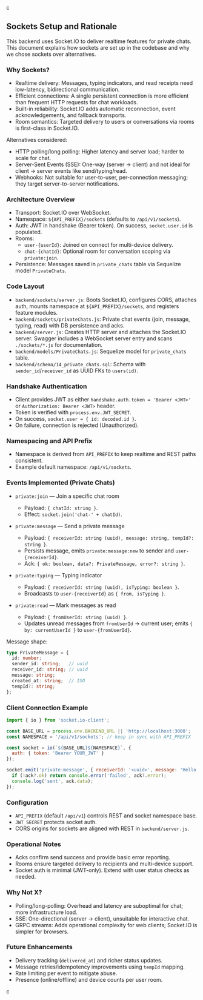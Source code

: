 c

## Sockets Setup and Rationale

This backend uses Socket.IO to deliver realtime features for private chats. This document explains how sockets are set up in the codebase and why we chose sockets over alternatives.

### Why Sockets?

- Realtime delivery: Messages, typing indicators, and read receipts need low-latency, bidirectional communication.
- Efficient connections: A single persistent connection is more efficient than frequent HTTP requests for chat workloads.
- Built-in reliability: Socket.IO adds automatic reconnection, event acknowledgements, and fallback transports.
- Room semantics: Targeted delivery to users or conversations via rooms is first-class in Socket.IO.

Alternatives considered:
- HTTP polling/long polling: Higher latency and server load; harder to scale for chat.
- Server-Sent Events (SSE): One-way (server → client) and not ideal for client → server events like send/typing/read.
- Webhooks: Not suitable for user-to-user, per-connection messaging; they target server-to-server notifications.

### Architecture Overview

- Transport: Socket.IO over WebSocket.
- Namespace: `${API_PREFIX}/sockets` (defaults to `/api/v1/sockets`).
- Auth: JWT in handshake (Bearer token). On success, `socket.user.id` is populated.
- Rooms:
  - `user-{userId}`: Joined on connect for multi-device delivery.
  - `chat-{chatId}`: Optional room for conversation scoping via `private:join`.
- Persistence: Messages saved in `private_chats` table via Sequelize model `PrivateChats`.

### Code Layout

- `backend/sockets/server.js`: Boots Socket.IO, configures CORS, attaches auth, mounts namespace at `${API_PREFIX}/sockets`, and registers feature modules.
- `backend/sockets/privateChats.js`: Private chat events (join, message, typing, read) with DB persistence and acks.
- `backend/server.js`: Creates HTTP server and attaches the Socket.IO server. Swagger includes a WebSocket server entry and scans `./sockets/*.js` for documentation.
- `backend/models/PrivateChats.js`: Sequelize model for `private_chats` table.
- `backend/schema/14_private_chats.sql`: Schema with `sender_id`/`receiver_id` as UUID FKs to `users(id)`.

### Handshake Authentication

- Client provides JWT as either `handshake.auth.token = 'Bearer <JWT>'` or `Authorization: Bearer <JWT>` header.
- Token is verified with `process.env.JWT_SECRET`.
- On success, `socket.user = { id: decoded.id }`.
- On failure, connection is rejected (Unauthorized).

### Namespacing and API Prefix

- Namespace is derived from `API_PREFIX` to keep realtime and REST paths consistent.
- Example default namespace: `/api/v1/sockets`.

### Events Implemented (Private Chats)

- `private:join` — Join a specific chat room
  - Payload: `{ chatId: string }`.
  - Effect: `socket.join('chat-' + chatId)`.

- `private:message` — Send a private message
  - Payload: `{ receiverId: string (uuid), message: string, tempId?: string }`.
  - Persists message, emits `private:message:new` to sender and `user-{receiverId}`.
  - Ack: `{ ok: boolean, data?: PrivateMessage, error?: string }`.

- `private:typing` — Typing indicator
  - Payload: `{ receiverId: string (uuid), isTyping: boolean }`.
  - Broadcasts to `user-{receiverId}` as `{ from, isTyping }`.

- `private:read` — Mark messages as read
  - Payload: `{ fromUserId: string (uuid) }`.
  - Updates unread messages from `fromUserId` → current user; emits `{ by: currentUserId }` to `user-{fromUserId}`.

Message shape:
```ts
type PrivateMessage = {
  id: number;
  sender_id: string;   // uuid
  receiver_id: string; // uuid
  message: string;
  created_at: string;  // ISO
  tempId?: string;
};
```

### Client Connection Example

```js
import { io } from 'socket.io-client';

const BASE_URL = process.env.BACKEND_URL || 'http://localhost:3000';
const NAMESPACE = '/api/v1/sockets'; // keep in sync with API_PREFIX

const socket = io(`${BASE_URL}${NAMESPACE}`, {
  auth: { token: 'Bearer YOUR_JWT' }
});

socket.emit('private:message', { receiverId: '<uuid>', message: 'Hello', tempId: 'tmp-1' }, (ack) => {
  if (!ack?.ok) return console.error('failed', ack?.error);
  console.log('sent', ack.data);
});
```

### Configuration

- `API_PREFIX` (default `/api/v1`) controls REST and socket namespace base.
- `JWT_SECRET` protects socket auth.
- CORS origins for sockets are aligned with REST in `backend/server.js`.

### Operational Notes

- Acks confirm send success and provide basic error reporting.
- Rooms ensure targeted delivery to recipients and multi-device support.
- Socket auth is minimal (JWT-only). Extend with user status checks as needed.

### Why Not X?

- Polling/long-polling: Overhead and latency are suboptimal for chat; more infrastructure load.
- SSE: One-directional (server → client), unsuitable for interactive chat.
- GRPC streams: Adds operational complexity for web clients; Socket.IO is simpler for browsers.

### Future Enhancements

- Delivery tracking (`delivered_at`) and richer status updates.
- Message retries/idempotency improvements using `tempId` mapping.
- Rate limiting per event to mitigate abuse.
- Presence (online/offline) and device counts per user room.

c
